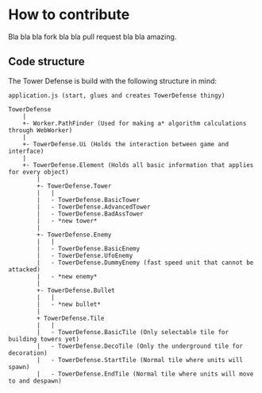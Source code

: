 # How to contribute
Bla bla bla fork bla bla pull request bla bla amazing.

## Code structure
The Tower Defense is build with the following structure in mind:

    application.js (start, glues and creates TowerDefense thingy)

    TowerDefense
        |
        +- Worker.PathFinder (Used for making a* algorithm calculations through WebWorker)
        |
        +- TowerDefense.Ui (Holds the interaction between game and interface)
        |
        +- TowerDefense.Element (Holds all basic information that applies for every object)
            |
            +- TowerDefense.Tower
            |   |
            |   - TowerDefense.BasicTower
            |   - TowerDefense.AdvancedTower
            |   - TowerDefense.BadAssTower
            |   - *new tower*
            |
            +- TowerDefense.Enemy
            |   |
            |   - TowerDefense.BasicEnemy
            |   - TowerDefense.UfoEnemy
            |   - TowerDefense.DummyEnemy (fast speed unit that cannot be attacked)
            |   - *new enemy*
            |
            +- TowerDefense.Bullet
            |   |
            |   - *new bullet*
            |
            + TowerDefense.Tile
            |   |
            |   - TowerDefense.BasicTile (Only selectable tile for building towers yet)
            |   - TowerDefense.DecoTile (Only the underground tile for decoration)
            |   - TowerDefense.StartTile (Normal tile where units will spawn)
            |   - TowerDefense.EndTile (Normal tile where units will move to and despawn)